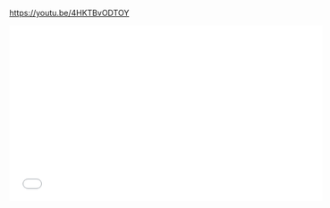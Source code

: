 

https://youtu.be/4HKTBvODTOY

<div>
<iframe width="560" height="315" src="[https://youtu.be/4HKTBvODTOY]" frameborder="0" allowfullscreen></iframe>

</div>
